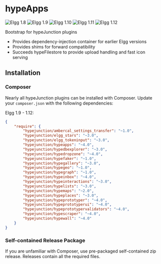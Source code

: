 hypeApps
========
![Elgg 1.8](https://img.shields.io/badge/Elgg-1.8.x-orange.svg?style=flat-square)
![Elgg 1.9](https://img.shields.io/badge/Elgg-1.9.x-orange.svg?style=flat-square)
![Elgg 1.10](https://img.shields.io/badge/Elgg-1.10.x-orange.svg?style=flat-square)
![Elgg 1.11](https://img.shields.io/badge/Elgg-1.11.x-orange.svg?style=flat-square)
![Elgg 1.12](https://img.shields.io/badge/Elgg-1.12.x-orange.svg?style=flat-square)

Bootstrap for hypeJunction plugins

* Provides dependency-injection container for earlier Elgg versions
* Provides shims for forward compatibility
* Succeeds hypeFilestore to provide upload handling and fast icon serving


## Installation


### Composer

Nearly all hypeJunction plugins can be installed with Composer. Update your `composer.json` with the following dependencies:

Elgg 1.9 - 1.12:

```json
{
	"require": {
		"hypejunction/ambercal_settings_transfer": "~1.0",
		"hypejunction/elgg_stars": "~3.0",
		"hypejunction/elgg_tokeninput": "~3.0",
		"hypejunction/hypeapps": "~4.0",
		"hypejunction/hypedbexplorer": "~3.0",
		"hypejunction/hypedropzone": "~4.0",
		"hypejunction/hypefaker": "~1.0",
		"hypejunction/hypegallery": "~3.0",
		"hypejunction/hypegeo": "~1.0",
		"hypejunction/hypegraph": "~1.0",
		"hypejunction/hypeinbox": "~4.0",
		"hypejunction/hypeinteractions": "~3.0",
		"hypejunction/hypelists": "~3.0",
		"hypejunction/hypemaps": "~2.0",
		"hypejunction/hypeplaces": "~3.0",
		"hypejunction/hypeprototyper": "~4.0",
		"hypejunction/hypeprototyperui": "~4.0",
		"hypejunction/hypeprototypervalidators": "~4.0",
		"hypejunction/hypescraper": "~4.0",
		"hypejunction/hypewall": "~4.0"
	}
}
```



### Self-contained Release Package

If you are unfamiliar with Composer, use pre-packaged self-contained zip release.
Releases contain all the required files.
